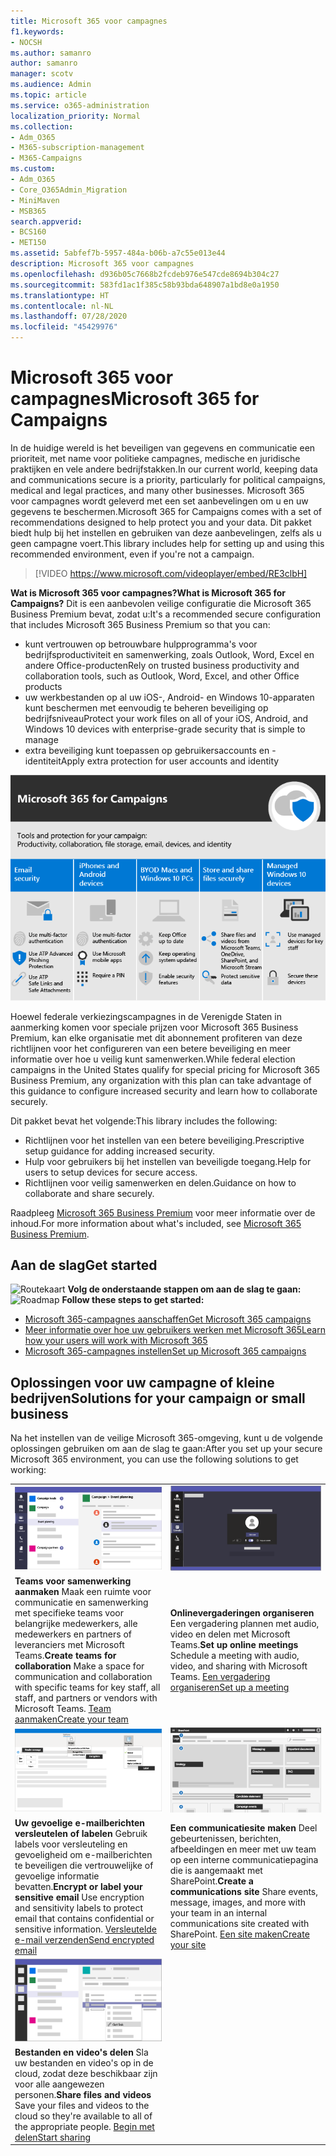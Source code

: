 ```yaml
---
title: Microsoft 365 voor campagnes
f1.keywords:
- NOCSH
ms.author: samanro
author: samanro
manager: scotv
ms.audience: Admin
ms.topic: article
ms.service: o365-administration
localization_priority: Normal
ms.collection:
- Adm_O365
- M365-subscription-management
- M365-Campaigns
ms.custom:
- Adm_O365
- Core_O365Admin_Migration
- MiniMaven
- MSB365
search.appverid:
- BCS160
- MET150
ms.assetid: 5abfef7b-5957-484a-b06b-a7c55e013e44
description: Microsoft 365 voor campagnes
ms.openlocfilehash: d936b05c7668b2fcdeb976e547cde8694b304c27
ms.sourcegitcommit: 583fd1ac1f385c58b93bda648907a1bd8e0a1950
ms.translationtype: HT
ms.contentlocale: nl-NL
ms.lasthandoff: 07/28/2020
ms.locfileid: "45429976"
---
```

<a name="microsoft-365-for-campaigns"></a><span data-ttu-id="fdf80-103">Microsoft 365 voor campagnes</span><span class="sxs-lookup"><span data-stu-id="fdf80-103">Microsoft 365 for Campaigns</span></span>
===========================

<span data-ttu-id="fdf80-104">In de huidige wereld is het beveiligen van gegevens en communicatie een prioriteit, met name voor politieke campagnes, medische en juridische praktijken en vele andere bedrijfstakken.</span><span class="sxs-lookup"><span data-stu-id="fdf80-104">In our current world, keeping data and communications secure is a priority, particularly for political campaigns, medical and legal practices, and many other businesses.</span></span> <span data-ttu-id="fdf80-105">Microsoft 365 voor campagnes wordt geleverd met een set aanbevelingen om u en uw gegevens te beschermen.</span><span class="sxs-lookup"><span data-stu-id="fdf80-105">Microsoft 365 for Campaigns comes with a set of recommendations designed to help protect you and your data.</span></span> <span data-ttu-id="fdf80-106">Dit pakket biedt hulp bij het instellen en gebruiken van deze aanbevelingen, zelfs als u geen campagne voert.</span><span class="sxs-lookup"><span data-stu-id="fdf80-106">This library includes help for setting up and using this recommended environment, even if you're not a campaign.</span></span>


> [!VIDEO https://www.microsoft.com/videoplayer/embed/RE3clbH] 


<span data-ttu-id="fdf80-107">**Wat is Microsoft 365 voor campagnes?**</span><span class="sxs-lookup"><span data-stu-id="fdf80-107">**What is Microsoft 365 for Campaigns?**</span></span> <span data-ttu-id="fdf80-108">Dit is een aanbevolen veilige configuratie die Microsoft 365 Business Premium bevat, zodat u:</span><span class="sxs-lookup"><span data-stu-id="fdf80-108">It's a recommended secure configuration that includes Microsoft 365 Business Premium so that you can:</span></span>
- <span data-ttu-id="fdf80-109">kunt vertrouwen op betrouwbare hulpprogramma's voor bedrijfsproductiviteit en samenwerking, zoals Outlook, Word, Excel en andere Office-producten</span><span class="sxs-lookup"><span data-stu-id="fdf80-109">Rely on trusted business productivity and collaboration tools, such as Outlook, Word, Excel, and other Office products</span></span> 
- <span data-ttu-id="fdf80-110">uw werkbestanden op al uw iOS-, Android- en Windows 10-apparaten kunt beschermen met eenvoudig te beheren beveiliging op bedrijfsniveau</span><span class="sxs-lookup"><span data-stu-id="fdf80-110">Protect your work files on all of your iOS, Android, and Windows 10 devices with enterprise-grade security that is simple to manage</span></span> 
- <span data-ttu-id="fdf80-111">extra beveiliging kunt toepassen op gebruikersaccounts en -identiteit</span><span class="sxs-lookup"><span data-stu-id="fdf80-111">Apply extra protection for user accounts and identity</span></span> 

![Microsoft 365 Business Premium beschermt uw hulpprogramma's voor productiviteit en samenwerking, bestandsopslag, e-mail, apparaten en identiteit](../media/M365-WhatIsIt-SecurityFocus.png)

<span data-ttu-id="fdf80-113">Hoewel federale verkiezingscampagnes in de Verenigde Staten in aanmerking komen voor speciale prijzen voor Microsoft 365 Business Premium, kan elke organisatie met dit abonnement profiteren van deze richtlijnen voor het configureren van een betere beveiliging en meer informatie over hoe u veilig kunt samenwerken.</span><span class="sxs-lookup"><span data-stu-id="fdf80-113">While federal election campaigns in the United States qualify for special pricing for Microsoft 365 Business Premium, any organization with this plan can take advantage of this guidance to configure increased security and learn how to collaborate securely.</span></span>

<span data-ttu-id="fdf80-114">Dit pakket bevat het volgende:</span><span class="sxs-lookup"><span data-stu-id="fdf80-114">This library includes the following:</span></span>
- <span data-ttu-id="fdf80-115">Richtlijnen voor het instellen van een betere beveiliging.</span><span class="sxs-lookup"><span data-stu-id="fdf80-115">Prescriptive setup guidance for adding increased security.</span></span>
- <span data-ttu-id="fdf80-116">Hulp voor gebruikers bij het instellen van beveiligde toegang.</span><span class="sxs-lookup"><span data-stu-id="fdf80-116">Help for users to setup devices for secure access.</span></span>
- <span data-ttu-id="fdf80-117">Richtlijnen voor veilig samenwerken en delen.</span><span class="sxs-lookup"><span data-stu-id="fdf80-117">Guidance on how to collaborate and share securely.</span></span>

<span data-ttu-id="fdf80-118">Raadpleeg [Microsoft 365 Business Premium](https://www.microsoft.com/microsoft-365/business) voor meer informatie over de inhoud.</span><span class="sxs-lookup"><span data-stu-id="fdf80-118">For more information about what's included, see [Microsoft 365 Business Premium](https://www.microsoft.com/microsoft-365/business).</span></span> 


<a name="get-started"></a><span data-ttu-id="fdf80-119">Aan de slag</span><span class="sxs-lookup"><span data-stu-id="fdf80-119">Get started</span></span>
--------------------------

<span data-ttu-id="fdf80-120">![Routekaart](https://docs.microsoft.com/office/media/icons/walkthrough-map-blue.png) **Volg de onderstaande stappen om aan de slag te gaan:**</span><span class="sxs-lookup"><span data-stu-id="fdf80-120">![Roadmap](https://docs.microsoft.com/office/media/icons/walkthrough-map-blue.png) **Follow these steps to get started:**</span></span>  

- [<span data-ttu-id="fdf80-121">Microsoft 365-campagnes aanschaffen</span><span class="sxs-lookup"><span data-stu-id="fdf80-121">Get Microsoft 365 campaigns</span></span>](get-microsoft-365-campaigns.md)
- [<span data-ttu-id="fdf80-122">Meer informatie over hoe uw gebruikers werken met Microsoft 365</span><span class="sxs-lookup"><span data-stu-id="fdf80-122">Learn how your users will work with Microsoft 365</span></span>](m365-campaigns-users.md)
- [<span data-ttu-id="fdf80-123">Microsoft 365-campagnes instellen</span><span class="sxs-lookup"><span data-stu-id="fdf80-123">Set up Microsoft 365 campaigns</span></span>](microsoft-365-campaigns-setup-overview.md)



<a name="solutions-for-your-campaign-or-small-business"></a><span data-ttu-id="fdf80-124">Oplossingen voor uw campagne of kleine bedrijven</span><span class="sxs-lookup"><span data-stu-id="fdf80-124">Solutions for your campaign or small business</span></span>
--------------------------

<span data-ttu-id="fdf80-125">Na het instellen van de veilige Microsoft 365-omgeving, kunt u de volgende oplossingen gebruiken om aan de slag te gaan:</span><span class="sxs-lookup"><span data-stu-id="fdf80-125">After you set up your secure Microsoft 365 environment, you can use the following solutions to get working:</span></span>

|               |               |
| ------------- | ------------- |
| ![een SharePoint-communicatiesite](../media/sm-m365-democracy-teams-collab.png) | ![een onlinevergadering](../media/m365-democracy-teams-meetings.png) |
| <span data-ttu-id="fdf80-128">**Teams voor samenwerking aanmaken** Maak een ruimte voor communicatie en samenwerking met specifieke teams voor belangrijke medewerkers, alle medewerkers en partners of leveranciers met Microsoft Teams.</span><span class="sxs-lookup"><span data-stu-id="fdf80-128">**Create teams for collaboration**  Make a space for communication and collaboration with specific teams for key staff, all staff, and partners or vendors with Microsoft Teams.</span></span> [<span data-ttu-id="fdf80-129">Team aanmaken</span><span class="sxs-lookup"><span data-stu-id="fdf80-129">Create your team</span></span>](create-teams-for-collaboration.md) | <span data-ttu-id="fdf80-130">**Onlinevergaderingen organiseren** Een vergadering plannen met audio, video en delen met Microsoft Teams.</span><span class="sxs-lookup"><span data-stu-id="fdf80-130">**Set up online meetings**  Schedule a meeting with audio, video, and sharing with Microsoft Teams.</span></span> [<span data-ttu-id="fdf80-131">Een vergadering organiseren</span><span class="sxs-lookup"><span data-stu-id="fdf80-131">Set up a meeting</span></span>](set-up-meetings.md) |
| ![Versleutelde en gelabelde e-mails](../media/sm-m365-campaign-email-encrypt.png) | ![een SharePoint-communicatiesite](../media/sm-m365-democracy-comms-site.png) |
| <span data-ttu-id="fdf80-134">**Uw gevoelige e-mailberichten versleutelen of labelen** Gebruik labels voor versleuteling en gevoeligheid om e-mailberichten te beveiligen die vertrouwelijke of gevoelige informatie bevatten.</span><span class="sxs-lookup"><span data-stu-id="fdf80-134">**Encrypt or label your sensitive email**  Use encryption and sensitivity labels to protect email that contains confidential or sensitive information.</span></span> [<span data-ttu-id="fdf80-135">Versleutelde e-mail verzenden</span><span class="sxs-lookup"><span data-stu-id="fdf80-135">Send encrypted email</span></span>](send-encrypted-email.md) | <span data-ttu-id="fdf80-136">**Een communicatiesite maken** Deel gebeurtenissen, berichten, afbeeldingen en meer met uw team op een interne communicatiepagina die is aangemaakt met SharePoint.</span><span class="sxs-lookup"><span data-stu-id="fdf80-136">**Create a communications site**  Share events, message, images, and more with your team in an internal communications site created with SharePoint.</span></span> [<span data-ttu-id="fdf80-137">Een site maken</span><span class="sxs-lookup"><span data-stu-id="fdf80-137">Create your site</span></span>](create-communications-site.md) |
| ![een bestand delen in Microsoft Teams](../media/m365-democracy-teams-sharefiles.png) | |
| <span data-ttu-id="fdf80-139">**Bestanden en video's delen** Sla uw bestanden en video's op in de cloud, zodat deze beschikbaar zijn voor alle aangewezen personen.</span><span class="sxs-lookup"><span data-stu-id="fdf80-139">**Share files and videos**  Save your files and videos to the cloud so they're available to all of the appropriate people.</span></span> [<span data-ttu-id="fdf80-140">Begin met delen</span><span class="sxs-lookup"><span data-stu-id="fdf80-140">Start sharing</span></span>](share-files-and-videos.md) | |

